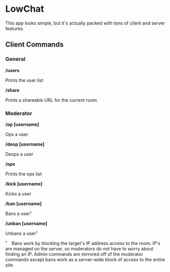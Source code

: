 # LowChat

This app looks simple, but it's actually packed with tons of client and server features.

## Client Commands

### General

**/users**

Prints the user list

**/share**

Prints a shareable URL for the current room

### Moderator

**/op [username]**

Ops a user

**/deop [username]**

Deops a user

**/ops**

Prints the ops list

**/kick [username]**

Kicks a user

**/ban [username]**

Bans a user¹

**/unban [username]**

Unbans a user¹

¹    Bans work by blocking the target's IP address access to the room. IP's are managed on the server, so moderators do not have to worry about finding an IP. Admin commands are mirrored off of the moderator commands except bans work as a server-wide block of access to the entire site.
